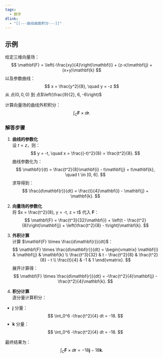 ```yaml
---
tags:
  - 数学
dlink:
  - "[[---曲线曲面积分---]]"
---
```

## 示例

给定三维向量场：
$$
\mathbf{F} = \left(-\frac{xy}{4}\right)\mathbf{i} + (z-x)\mathbf{j} + (x+y)\mathbf{k}
$$
以及参数曲线：
$$
x = \frac{y^2}{8}, \quad y = -z
$$
从 点$(0, 0, 0)$ 到 点$\left(\frac{9}{2}, 6, -6\right)$

计算向量场的曲线外积积分：
$$
\int_C \mathbf{F} \times d\mathbf{r}.
$$
### 解答步骤
1. **曲线的参数化**  
设 $t = z$，则：
$$
y = -t, \quad x = \frac{(-t)^2}{8} = \frac{t^2}{8}.
$$
曲线参数化为：
$$
\mathbf{r}(t) = \frac{t^2}{8}\mathbf{i} - t\mathbf{j} + t\mathbf{k}, \quad t \in [0, 6].
$$
求导得到：
$$
\frac{d\mathbf{r}}{dt} = \frac{t}{4}\mathbf{i} - \mathbf{j} + \mathbf{k}.
$$

2. **向量场的参数化**  
将 $x = \frac{t^2}{8}, y = -t, z = t$ 代入 $\mathbf{F}$：
$$
\mathbf{F} = \frac{t^3}{32}\mathbf{i} + \left(t - \frac{t^2}{8}\right)\mathbf{j} + \left(\frac{t^2}{8} - t\right)\mathbf{k}.
$$

3. **外积计算**  
计算 $\mathbf{F} \times \frac{d\mathbf{r}}{dt}$：
$$
\mathbf{F} \times \frac{d\mathbf{r}}{dt} = 
\begin{vmatrix} 
\mathbf{i} & \mathbf{j} & \mathbf{k} \\ 
\frac{t^3}{32} & t - \frac{t^2}{8} & \frac{t^2}{8} - t \\ 
\frac{t}{4} & -1 & 1 
\end{vmatrix}.
$$
展开计算得：
$$
\mathbf{F} \times \frac{d\mathbf{r}}{dt} = -\frac{t^2}{4}\mathbf{j} - \frac{t^2}{4}\mathbf{k}.
$$

4. **积分计算**  
逐分量计算积分：
- $\mathbf{j}$ 分量：
$$
\int_0^6 -\frac{t^2}{4} dt = -18.
$$
- $\mathbf{k}$ 分量：
$$
\int_0^6 -\frac{t^2}{4} dt = -18.
$$

最终结果为：
$$
\int_C \mathbf{F} \times d\mathbf{r} = -18\mathbf{j} - 18\mathbf{k}.
$$